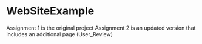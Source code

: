 # WebSiteExample
Assignment 1 is the original project
Assignment 2 is an updated version that includes an additional page (User_Review)
